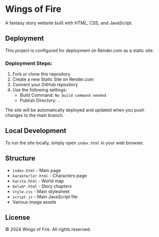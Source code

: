 # Wings of Fire

A fantasy story website built with HTML, CSS, and JavaScript.

## Deployment

This project is configured for deployment on Render.com as a static site.

### Deployment Steps:

1. Fork or clone this repository
2. Create a new Static Site on Render.com
3. Connect your GitHub repository
4. Use the following settings:
   - Build Command: `No build command needed`
   - Publish Directory: `.`

The site will be automatically deployed and updated when you push changes to the main branch.

## Local Development

To run the site locally, simply open `index.html` in your web browser.

## Structure

- `index.html` - Main page
- `karakterler.html` - Characters page
- `harita.html` - World map
- `bolum*.html` - Story chapters
- `style.css` - Main stylesheet
- `script.js` - Main JavaScript file
- Various image assets

## License

© 2024 Wings of Fire. All rights reserved. 